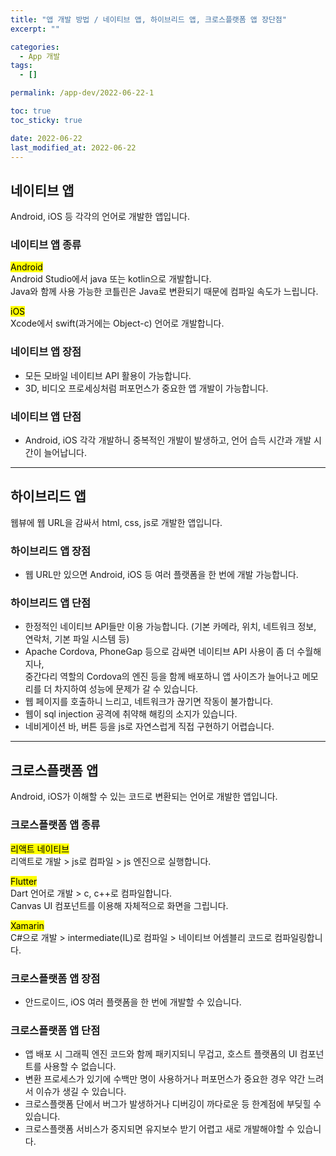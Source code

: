 ```yaml
---
title: "앱 개발 방법 / 네이티브 앱, 하이브리드 앱, 크로스플랫폼 앱 장단점"
excerpt: ""

categories:
  - App 개발
tags:
  - []

permalink: /app-dev/2022-06-22-1

toc: true
toc_sticky: true

date: 2022-06-22
last_modified_at: 2022-06-22
---
```


## 네이티브 앱
Android, iOS 등 각각의 언어로 개발한 앱입니다.

### 네이티브 앱 종류
<mark>Android</mark>  
Android Studio에서 java 또는 kotlin으로 개발합니다.  
Java와 함께 사용 가능한 코틀린은 Java로 변환되기 때문에 컴파일 속도가 느립니다.

<mark>iOS</mark>  
Xcode에서 swift(과거에는 Object-c) 언어로 개발합니다.

### 네이티브 앱 장점
- 모든 모바일 네이티브 API 활용이 가능합니다.
- 3D, 비디오 프로세싱처럼 퍼포먼스가 중요한 앱 개발이 가능합니다.

### 네이티브 앱 단점
- Android, iOS 각각 개발하니 중복적인 개발이 발생하고, 언어 습득 시간과 개발 시간이 늘어납니다.

---

## 하이브리드 앱
웹뷰에 웹 URL을 감싸서 html, css, js로 개발한 앱입니다.

### 하이브리드 앱 장점
- 웹 URL만 있으면 Android, iOS 등 여러 플랫폼을 한 번에 개발 가능합니다.

### 하이브리드 앱 단점
- 한정적인 네이티브 API들만 이용 가능합니다. (기본 카메라, 위치, 네트워크 정보, 연락처, 기본 파일 시스템 등)
- Apache Cordova, PhoneGap 등으로 감싸면 네이티브 API 사용이 좀 더 수월해지나,  
중간다리 역할의 Cordova의 엔진 등을 함께 배포하니 앱 사이즈가 늘어나고 메모리를 더 차지하여 성능에 문제가 갈 수 있습니다.
- 웹 페이지를 호출하니 느리고, 네트워크가 끊기면 작동이 불가합니다.
- 웹이 sql injection 공격에 취약해 해킹의 소지가 있습니다.
- 네비게이션 바, 버튼 등을 js로 자연스럽게 직접 구현하기 어렵습니다.

---

## 크로스플랫폼 앱

Android, iOS가 이해할 수 있는 코드로 변환되는 언어로 개발한 앱입니다.

### 크로스플랫폼 앱 종류

<mark>리액트 네이티브</mark>  
리액트로 개발 > js로 컴파일 > js 엔진으로 실행합니다.

<mark>Flutter</mark>  
Dart 언어로 개발 > c, c++로 컴파일합니다.  
Canvas UI 컴포넌트를 이용해 자체적으로 화면을 그립니다.

<mark>Xamarin</mark>  
C#으로 개발 > intermediate(IL)로 컴파일 > 네이티브 어셈블리 코드로 컴파일링합니다.

### 크로스플랫폼 앱 장점
- 안드로이드, iOS 여러 플랫폼을 한 번에 개발할 수 있습니다.

### 크로스플랫폼 앱 단점

- 앱 배포 시 그래픽 엔진 코드와 함께 패키지되니 무겁고, 호스트 플랫폼의 UI 컴포넌트를 사용할 수 없습니다.
- 변환 프로세스가 있기에 수백만 명이 사용하거나 퍼포먼스가 중요한 경우 약간 느려서 이슈가 생길 수 있습니다.
- 크로스플랫폼 단에서 버그가 발생하거나 디버깅이 까다로운 등 한계점에 부딪힐 수 있습니다.
- 크로스플랫폼 서비스가 중지되면 유지보수 받기 어렵고 새로 개발해야할 수 있습니다.
